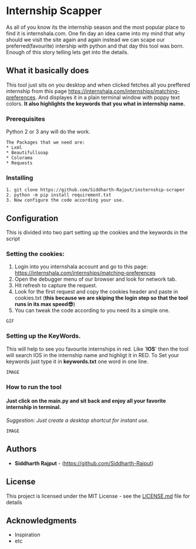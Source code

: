 # Internship Scapper

As all of you know its the internship season and the most popular place to find it is internshala.com. One fin day an idea came into my mind that why should we visit the site again and again instead we can scape our preferred(favourite) intership with python and that day this tool was born. Enough of this story telling lets get into the details.

## What it basically does

This tool just sits on you desktop and when clicked fetches all you preffered internship from this page https://internshala.com/internships/matching-preferences. And displayes it in a plain terminal window with poppy text colors.
**It also highlights the keywords that you what in internship name.**

### Prerequisites

Python 2 or 3 any will do the work.

```
The Packages that we need are:
* Lxml
* Beautifullsoap
* Colorama
* Requests
```

### Installing

```
1. git clone https://github.com/Siddharth-Rajput/insternship-scraper
2. python -m pip install requirement.txt
3. Now configure the code according your use.
```

## Configuration

This is divided into two part setting up the cookies and the keywords in the script

### Setting the cookies:

1. Login into you internshala account and go to this page: https://internshala.com/internships/matching-preferences
2. Open the debugger menu of our browser and look for network tab.
3. Hit refresh to capture the request.
4. Look for the first request and copy the cookies header and paste in cookies.txt
(**this because we are skiping the login step so that the tool runs in its max speed😎**)
5. You can tweak the code according to you need its a simple one.
```
GIF
```

### Setting up the KeyWords.

This will help to see you favourite internships in red. Like '**IOS**' then the tool will search IOS in the internship name and highligt it in RED. To Set your keywords just type it in **keywords.txt** one word in one line.

```
IMAGE
```

### How to run the tool
#### Just click on the main.py and sit back and enjoy all your favorite internship in terminal.
*Suggestion: Just create a desktop shortcut for instant use.*

```
IMAGE
```

## Authors

* **Siddharth Rajput** - (https://github.com/Siddharth-Rajput)

## License

This project is licensed under the MIT License - see the [LICENSE.md](LICENSE.md) file for details

## Acknowledgments
* Inspiration
* etc
